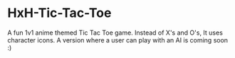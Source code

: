 # HxH-Tic-Tac-Toe
A fun 1v1 anime themed Tic Tac Toe game. Instead of X's and O's, It uses character icons. A version where a user can play with an AI is coming soon :)
